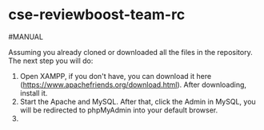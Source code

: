 # cse-reviewboost-team-rc

#MANUAL

Assuming you already cloned or downloaded all the files in the repository. The next step you will do:

1. Open XAMPP, if you don't have, you can download it here (https://www.apachefriends.org/download.html). After downloading, install it.
2. Start the Apache and MySQL. After that, click the Admin in MySQL, you will be redirected to phpMyAdmin into your default browser.
3. 
